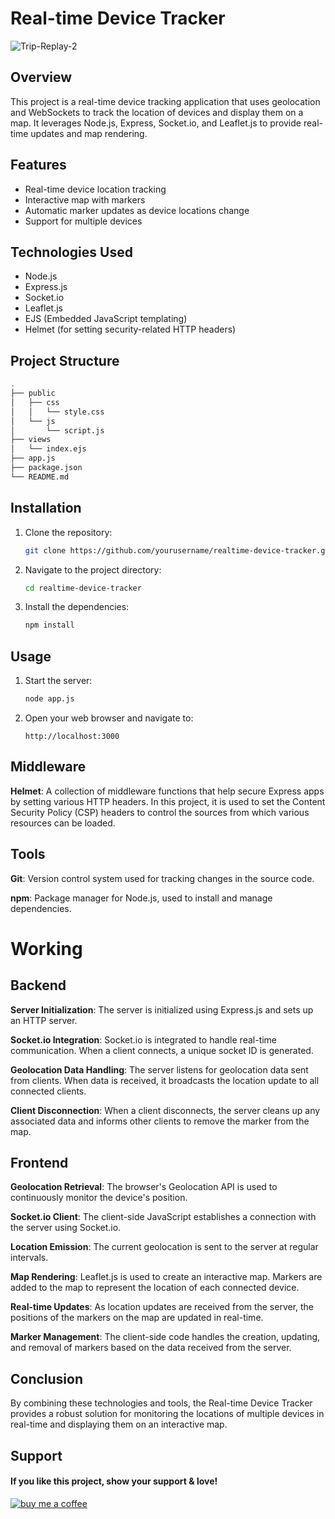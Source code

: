 # Real-time Device Tracker

![Trip-Replay-2](https://github.com/user-attachments/assets/176356fa-566f-41ef-a4bb-8bd96e7c0eca)

## Overview

This project is a real-time device tracking application that uses geolocation and WebSockets to track the location of devices and display them on a map. It leverages Node.js, Express, Socket.io, and Leaflet.js to provide real-time updates and map rendering.

## Features

- Real-time device location tracking
- Interactive map with markers
- Automatic marker updates as device locations change
- Support for multiple devices

## Technologies Used

- Node.js
- Express.js
- Socket.io
- Leaflet.js
- EJS (Embedded JavaScript templating)
- Helmet (for setting security-related HTTP headers)

## Project Structure

```bash
.
├── public
│   ├── css
│   │   └── style.css
│   └── js
│       └── script.js
├── views
│   └── index.ejs
├── app.js
├── package.json
└── README.md
```

## Installation

1. Clone the repository:
    ```bash
    git clone https://github.com/yourusername/realtime-device-tracker.git
    ```
2. Navigate to the project directory:
    ```bash
    cd realtime-device-tracker
    ```
3. Install the dependencies:
    ```bash
    npm install
    ```

## Usage

1. Start the server:
    ```bash
    node app.js
    ```
2. Open your web browser and navigate to:
    ```
    http://localhost:3000
    ```

## Middleware

**Helmet**: A collection of middleware functions that help secure Express apps by setting various HTTP headers. In this project, it is used to set the Content Security Policy (CSP) headers to control the sources from which various resources can be loaded.

## Tools

**Git**: Version control system used for tracking changes in the source code.


**npm**: Package manager for Node.js, used to install and manage dependencies.

# Working

## Backend

**Server Initialization**: The server is initialized using Express.js and sets up an HTTP server.


**Socket.io Integration**: Socket.io is integrated to handle real-time communication. When a client connects, a unique socket ID is generated.


**Geolocation Data Handling**: The server listens for geolocation data sent from clients. When data is received, it broadcasts the location update to all connected clients.


**Client Disconnection**: When a client disconnects, the server cleans up any associated data and informs other clients to remove the marker from the map.

## Frontend

**Geolocation Retrieval**: The browser's Geolocation API is used to continuously monitor the device's position.


**Socket.io Client**: The client-side JavaScript establishes a connection with the server using Socket.io.


**Location Emission**: The current geolocation is sent to the server at regular intervals.


**Map Rendering**: Leaflet.js is used to create an interactive map. Markers are added to the map to represent the location of each connected device.


**Real-time Updates**: As location updates are received from the server, the positions of the markers on the map are updated in real-time.


**Marker Management**: The client-side code handles the creation, updating, and removal of markers based on the data received from the server.

## Conclusion 

By combining these technologies and tools, the Real-time Device Tracker provides a robust solution for monitoring the locations of multiple devices in real-time and displaying them on an interactive map.

## Support

#### If you like this project, show your support & love!

[![buy me a coffee](https://res.cloudinary.com/customzone-app/image/upload/c_pad,w_200/v1712840190/bmc-button_wl78gx.png)](https://www.buymeacoffee.com/akashsunile)
